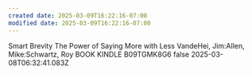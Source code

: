 ```yaml
---
created date: 2025-03-09T16:22:16-07:00
modified date: 2025-03-09T16:22:16-07:00
---
```

Smart Brevity
The Power of Saying More with Less
VandeHei, Jim:Allen, Mike:Schwartz, Roy
BOOK
KINDLE
B09TGMK8G6
false
2025-03-08T06:32:41.083Z
